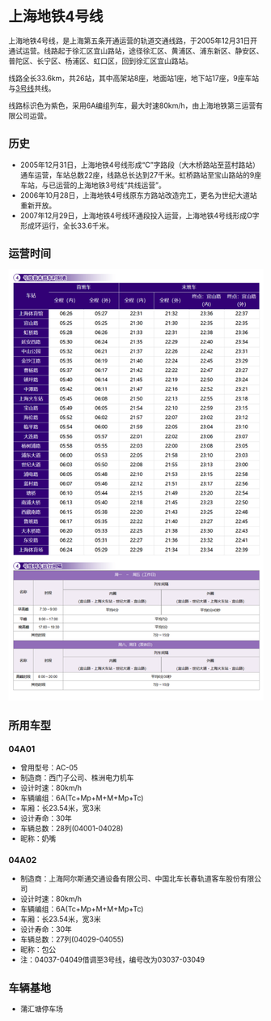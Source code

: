 # 上海地铁4号线

上海地铁4号线，是上海第五条开通运营的轨道交通线路，于2005年12月31日开通试运营。线路起于徐汇区宜山路站，途径徐汇区、黄浦区、浦东新区、静安区、普陀区、长宁区、杨浦区、虹口区，回到徐汇区宜山路站。

线路全长33.6km，共26站，其中高架站8座，地面站1座，地下站17座，9座车站与[3号线](./3.md)共线。

线路标识色为紫色，采用6A编组列车，最大时速80km/h，由上海地铁第三运营有限公司运营。

## 历史
* 2005年12月31日，上海地铁4号线形成“C”字路段（大木桥路站至蓝村路站）通车运营，车站总数22座，线路总长达到27千米。虹桥路站至宝山路站的9座车站，与已运营的上海地铁3号线“共线运营”。
* 2006年10月28日，上海地铁4号线原东方路站改造完工，更名为世纪大道站重新开放。
* 2007年12月29日，上海地铁4号线环通段投入运营，上海地铁4号线形成O字形成环运行，全长33.6千米。

## 运营时间
![](./time/4.png)

## 所用车型
### 04A01
* 曾用型号：AC-05
* 制造商：西门子公司、株洲电力机车
* 设计时速：80km/h
* 车辆编组：6A(Tc+Mp+M+M+Mp+Tc)
* 车厢：长23.54米，宽3米
* 设计寿命：30年
* 车辆总数：28列(04001-04028)
* 昵称：奶嘴
### 04A02
* 制造商：上海阿尔斯通交通设备有限公司、中国北车长春轨道客车股份有限公司
* 设计时速：80km/h
* 车辆编组：6A(Tc+Mp+M+M+Mp+Tc)
* 车厢：长23.54米，宽3米
* 设计寿命：30年
* 车辆总数：27列(04029-04055)
* 昵称：包公
* 注：04037-04049借调至3号线，编号改为03037-03049

## 车辆基地
* 蒲汇塘停车场